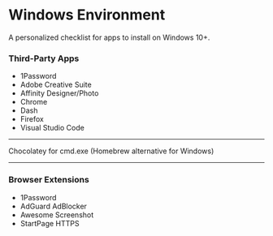 # Windows Environment

A personalized checklist for apps to install on Windows 10+.

### Third-Party Apps

- 1Password
- Adobe Creative Suite
- Affinity Designer/Photo
- Chrome
- Dash
- Firefox
- Visual Studio Code

---

Chocolatey for cmd.exe (Homebrew alternative for Windows)

---

### Browser Extensions

- 1Password
- AdGuard AdBlocker
- Awesome Screenshot
- StartPage HTTPS
